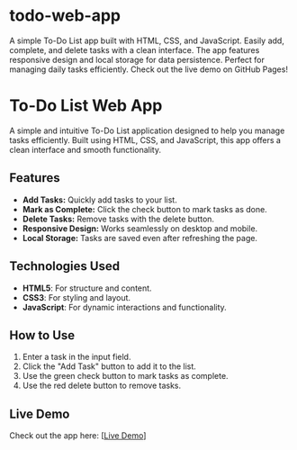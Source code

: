 # todo-web-app
 A simple To-Do List app built with HTML, CSS, and JavaScript. Easily add, complete, and delete tasks with a clean interface. The app features responsive design and local storage for data persistence. Perfect for managing daily tasks efficiently. Check out the live demo on GitHub Pages!
# To-Do List Web App

A simple and intuitive To-Do List application designed to help you manage tasks efficiently. Built using HTML, CSS, and JavaScript, this app offers a clean interface and smooth functionality.

## Features
- **Add Tasks:** Quickly add tasks to your list.
- **Mark as Complete:** Click the check button to mark tasks as done.
- **Delete Tasks:** Remove tasks with the delete button.
- **Responsive Design:** Works seamlessly on desktop and mobile.
- **Local Storage:** Tasks are saved even after refreshing the page.

## Technologies Used
- **HTML5**: For structure and content.
- **CSS3**: For styling and layout.
- **JavaScript**: For dynamic interactions and functionality.

## How to Use
1. Enter a task in the input field.
2. Click the "Add Task" button to add it to the list.
3. Use the green check button to mark tasks as complete.
4. Use the red delete button to remove tasks.

## Live Demo
Check out the app here: [[Live Demo](https://connectpalash92.github.io/todo-web-app/)]


